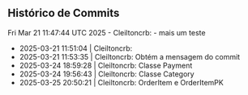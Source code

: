 ## Histórico de Commits
Fri Mar 21 11:47:44 UTC 2025 - Cleiltoncrb: - mais um teste
- 2025-03-21 11:51:04 | Cleiltoncrb: 
- 2025-03-21 11:53:35 | Cleiltoncrb: Obtém a mensagem do commit
- 2025-03-24 18:59:28 | Cleiltoncrb: Classe Payment
- 2025-03-24 19:56:43 | Cleiltoncrb: Classe Category
- 2025-03-25 20:50:21 | Cleiltoncrb: OrderItem e OrderItemPK

